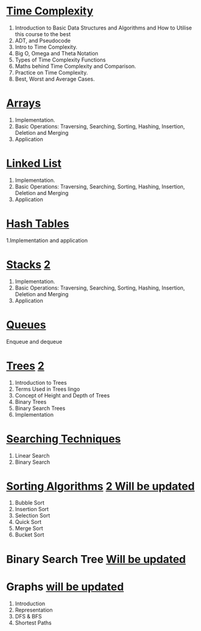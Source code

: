 # [Time Complexity](https://assessments.edyoda.com/topic-video/DS281220/170/7610/)

1. Introduction to Basic Data Structures and Algorithms and How to Utilise this
course to the best
2. ADT, and Pseudocode
3. Intro to Time Complexity.
4. Big O, Omega and Theta Notation
5. Types of Time Complexity Functions
6. Maths behind Time Complexity and Comparison.
7. Practice on Time Complexity.
8. Best, Worst and Average Cases.

# [Arrays](https://assessments.edyoda.com/topic-video/DS281220/170/7665/)

1. Implementation.
2. Basic Operations: Traversing, Searching, Sorting, Hashing, Insertion, Deletion and Merging
3. Application

# [Linked List](https://assessments.edyoda.com/topic-video/DS281220/170/7667/) 

1. Implementation.
2. Basic Operations: Traversing, Searching, Sorting, Hashing, Insertion, Deletion and Merging
3. Application

# [Hash Tables](https://assessments.edyoda.com/topic-video/DS281220/170/7766/)
1.Implementation and application

# [Stacks](https://assessments.edyoda.com/topic-video/DS281220/170/7770/) [2](https://assessments.edyoda.com/topic-video/DS281220/170/7772/)
1. Implementation.
2. Basic Operations: Traversing, Searching, Sorting, Hashing, Insertion, Deletion and Merging
3. Application

# [Queues](https://assessments.edyoda.com/topic-video/DS281220/170/7923/)
Enqueue and dequeue

# [Trees](https://assessments.edyoda.com/topic-video/DS281220/170/7939/) [2](https://assessments.edyoda.com/topic-video/DS281220/170/7939/)

1. Introduction to Trees
2. Terms Used in Trees lingo
3. Concept of Height and Depth of Trees
4. Binary Trees
5. Binary Search Trees
6. Implementation

# [Searching Techniques](https://assessments.edyoda.com/topic-video/DS281220/170/7973/)
1. Linear Search
2. Binary Search

# [Sorting Algorithms](https://assessments.edyoda.com/topic-video/DS281220/170/7975/) [2 Will be updated](#)
1. Bubble Sort
2. Insertion Sort
3. Selection Sort
4. Quick Sort
5. Merge Sort
6. Bucket Sort


# Binary Search Tree [Will be updated](#)

# Graphs [will be updated](#)

1. Introduction
2. Representation
3. DFS & BFS
4. Shortest Paths
